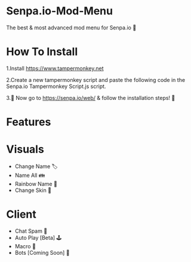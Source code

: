 # Senpa.io-Mod-Menu
The best &amp; most advanced mod menu for Senpa.io 🦠

# How To Install

1.Install https://www.tampermonkey.net 

2.Create a new tampermonkey script and paste the following code in the Senpa.io Tampermonkey Script.js script.

3.🎉 Now go to https://senpa.io/web/ & follow the installation steps! 🎉

# Features

# Visuals
- Change Name 🏷️  
- Name All 👪
- Rainbow Name 🌈
- Change Skin 🎨

# Client
- Chat Spam 💬
- Auto Play [Beta] 🕹️
- Macro 🦾
- Bots [Coming Soon] 🤖
